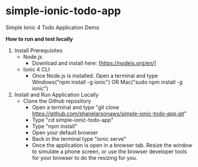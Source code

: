 # simple-ionic-todo-app
Simple Ionic 4 Todo Application Demo

**How to run and test locally**

1. Install Prerequisites
    - Node.js
      - Download and install here: [https://nodejs.org/en/]
    - Ionic 4 CLI
      - Once Node.js is installed. Open a terminal and type Windows("npm install -g ionic") OR Mac("sudo npm install -g ionic")
2. Install and Run Application Locally
    - Clone the Github repository
      - Open a terminal and type "git clone https://github.com/shanelarsonaws/simple-ionic-todo-app.git"
      - Type "cd simple-ionic-todo-app"
      - Type "npm install"
      - Open your default browser
      - Back in the terminal type "ionic serve"
      - Once the application is open in a browser tab. Resize the window to simulate a phone screen, or use the browser developer tools for your browser to do the resizing for you.
